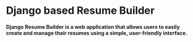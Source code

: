 

# Django based  Resume Builder


#### Django Resume Builder is a web application that allows users to easily create and manage their resumes using a simple, user-friendly interface.
> 

